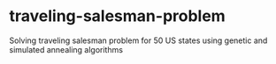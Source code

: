 # traveling-salesman-problem
Solving traveling salesman problem for 50 US states using genetic and simulated annealing algorithms
